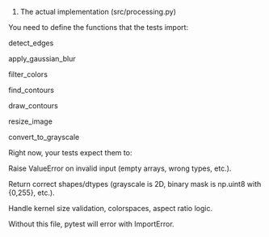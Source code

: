 1. The actual implementation (src/processing.py)

You need to define the functions that the tests import:

detect_edges

apply_gaussian_blur

filter_colors

find_contours

draw_contours

resize_image

convert_to_grayscale

Right now, your tests expect them to:

Raise ValueError on invalid input (empty arrays, wrong types, etc.).

Return correct shapes/dtypes (grayscale is 2D, binary mask is np.uint8 with {0,255}, etc.).

Handle kernel size validation, colorspaces, aspect ratio logic.

Without this file, pytest will error with ImportError.
